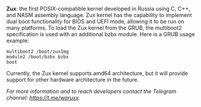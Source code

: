 **Zux**: the first POSIX-compatible kernel developed in Russia using C, C++, and NASM assembly language. Zux kernel has the capability to implement dual boot functionality for BIOS and UEFI mode, allowing it to be run on many platforms.
To load the Zux kernel from the GRUB, the multiboot2 specification is used with an additional bzbx module. Here is a GRUB usage example:

```
multiboot2 /boot/zuxImg
module2 /boot/bzbx bzbx
boot
```


Currently, the Zux kernel supports amd64 architecture, but it will provide support for other hardware architecture in the future.

*For more information and to reach developers contact the Telegram channel: https://t.me/waruxx.*
